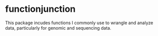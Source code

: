 # functionjunction

This package incudes functions I commonly use to wrangle and analyze data, particularly for genomic and sequencing data. 

